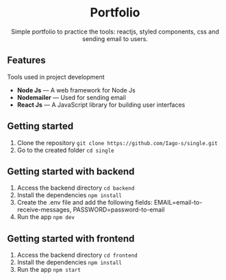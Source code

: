 <h1 align="center">
Portfolio
</h1>

<p align="center">Simple portfolio to practice the tools: reactjs, styled components, css and sending email to users.</p>

## Features
[//]: # (Add the features of your project here:)
Tools used in project development

- **Node Js** — A web framework for Node Js
- **Nodemailer** — Used for sending email
- **React Js** — A JavaScript library for building user interfaces

## Getting started
1. Clone the repository `git clone https://github.com/Iago-s/single.git`
2. Go to the created folder `cd single`

## Getting started with backend
1. Access the backend directory `cd backend`
2. Install the dependencies `npm install`
3. Create the .env file and add the following fields: EMAIL=email-to-receive-messages, PASSWORD=password-to-email
4. Run the app `npm dev`

## Getting started with frontend
1. Access the backend directory `cd frontend`
2. Install the dependencies `npm install`
3. Run the app `npm start`
